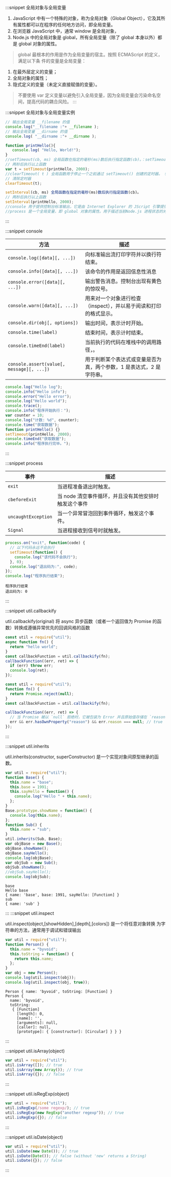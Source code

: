 :::snippet 全局对象与全局变量

1. JavaScript 中有一个特殊的对象，称为全局对象（Global Object），它及其所有属性都可以在程序的任何地方访问，即全局变量。
2. 在浏览器 JavaScript 中，通常 window 是全局对象，
3. Node.js 中的全局对象是 global，所有全局变量（除了 global 本身以外）都是 global 对象的属性。

> global 最根本的作用是作为全局变量的宿主。按照 ECMAScript 的定义，满足以下条 件的变量是全局变量：

1. 在最外层定义的变量；
2. 全局对象的属性；
3. 隐式定义的变量（未定义直接赋值的变量）。

> 不要使用 var 定义变量以避免引入全局变量，因为全局变量会污染命名空间，提高代码的耦合风险。
> :::

:::snippet 全局对象与全局变量实例

```javascript
// 输出全局变量 __filename 的值
console.log("__filename :"+ __filename );
// 输出全局变量 __dirname 的值
console.log( "__dirname :"+ __dirname );

function printHello(){
   console.log( "Hello, World!");
}
//setTimeout(cb, ms) 全局函数在指定的毫秒(ms)数后执行指定函数(cb)。：setTimeout() 只执行一次指定函数。
// 两秒后执行以上函数
var t = setTimeout(printHello, 2000);
//clearTimeout( t ) 全局函数用于停止一个之前通过 setTimeout() 创建的定时器。 参数 t 是通过 setTimeout() 函数创建的定时器。
// 清除定时器
clearTimeout(t);

setInterval(cb, ms) 全局函数在指定的毫秒(ms)数后执行指定函数(cb)。
// 两秒后执行以上函数
setInterval(printHello, 2000);
//console 用于提供控制台标准输出，它是由 Internet Explorer 的 JScript 引擎提供的调试工具，后来逐渐成为浏览器的实施标准。
//process 是一个全局变量，即 global 对象的属性。用于描述当前Node.js 进程状态的对象，提供了一个与操作系统的简单接口。
```

:::

:::snippet console

| 方法                                      | 描述                                                                 |
| ----------------------------------------- | -------------------------------------------------------------------- |
| `console.log([data][, ...])`              | 向标准输出流打印字符并以换行符结束。                                 |
| `console.info([data][, ...])`             | 该命令的作用是返回信息性消息                                         |
| `console.error([data][, ...])`            | 输出警告消息。控制台出现有黄色的惊叹号。                             |
| `console.warn([data][, ...])`             | 用来对一个对象进行检查（inspect），并以易于阅读和打印的格式显示。    |
| `console.dir(obj[, options])`             | 输出时间，表示计时开始。                                             |
| `console.time(label)`                     | 结束时间，表示计时结束。                                             |
| `console.timeEnd(label)`                  | 当前执行的代码在堆栈中的调用路径，。                                 |
| `console.assert(value[, message][, ...])` | 用于判断某个表达式或变量是否为真，两个参数，1 是表达式，2 是字符串。 |

```javascript
console.log("Hello log");
console.info("Hello info");
console.error("Hello error");
console.log("Hello world");
console.trace();
console.info("程序开始执行：");
var counter = 10;
console.log("计数: %d", counter);
console.time("获取数据");
function printHello() {}
setTimeout(printHello, 2000);
console.timeEnd("获取数据");
console.info("程序执行完毕。");
```

:::

:::snippet process

| 事件                | 描述                                                 |
| ------------------- | ---------------------------------------------------- |
| `exit`              | 当进程准备退出时触发。                               |
| `cbeforeExit`       | 当 node 清空事件循环，并且没有其他安排时触发这个事件 |
| `uncaughtException` | 当一个异常冒泡回到事件循环，触发这个事件。           |
| `Signal`            | 当进程接收到信号时就触发。                           |

```javascript
process.on("exit", function(code) {
  // 以下代码永远不会执行
  setTimeout(function() {
    console.log("该代码不会执行");
  }, 0);
  console.log("退出码为:", code);
});
console.log("程序执行结束");
```

```result
程序执行结束
退出码为: 0
```

:::

:::snippet util.callbackify

util.callbackify(original) 将 async 异步函数（或者一个返回值为 Promise 的函数）转换成遵循异常优先的回调风格的函数

```javascript
const util = require("util");
async function fn() {
  return "hello world";
}
const callbackFunction = util.callbackify(fn);
callbackFunction((err, ret) => {
  if (err) throw err;
  console.log(ret);
});
```

```javascript
const util = require("util");
function fn() {
  return Promise.reject(null);
}
const callbackFunction = util.callbackify(fn);

callbackFunction((err, ret) => {
  // 当 Promise 被以 `null` 拒绝时，它被包装为 Error 并且原始值存储在 `reason` 中。
  err && err.hasOwnProperty("reason") && err.reason === null; // true
});
```

:::

:::snippet util.inherits

util.inherits(constructor, superConstructor) 是一个实现对象间原型继承的函数。

```javascript
var util = require("util");
function Base() {
  this.name = "base";
  this.base = 1991;
  this.sayHello = function() {
    console.log("Hello " + this.name);
  };
}
Base.prototype.showName = function() {
  console.log(this.name);
};
function Sub() {
  this.name = "sub";
}
util.inherits(Sub, Base);
var objBase = new Base();
objBase.showName();
objBase.sayHello();
console.log(objBase);
var objSub = new Sub();
objSub.showName();
//objSub.sayHello();
console.log(objSub);
```

```result
base
Hello base
{ name: 'base', base: 1991, sayHello: [Function] }
sub
{ name: 'sub' }
```

:::
:::snippet util.inspect

util.inspect(object,[showHidden],[depth],[colors]) 是一个将任意对象转换 为字符串的方法，通常用于调试和错误输出

```javascript
var util = require("util");
function Person() {
  this.name = "byvoid";
  this.toString = function() {
    return this.name;
  };
}
var obj = new Person();
console.log(util.inspect(obj));
console.log(util.inspect(obj, true));
```

```result
Person { name: 'byvoid', toString: [Function] }
Person {
  name: 'byvoid',
  toString:
   { [Function]
     [length]: 0,
     [name]: '',
     [arguments]: null,
     [caller]: null,
     [prototype]: { [constructor]: [Circular] } } }
```

:::

:::snippet util.isArray(object)

```javascript
var util = require("util");
util.isArray([]); // true
util.isArray(new Array()); // true
util.isArray({}); // false
```

:::

:::snippet util.isRegExp(object)

```javascript
var util = require("util");
util.isRegExp(/some regexp/); // true
util.isRegExp(new RegExp("another regexp")); // true
util.isRegExp({}); // false
```

:::

:::snippet util.isDate(object)

```javascript
var util = require("util");
util.isDate(new Date()); // true
util.isDate(Date()); // false (without 'new' returns a String)
util.isDate({}); // false
```

:::
